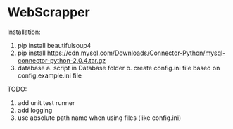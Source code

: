 # WebScrapper

Installation:
 1. pip install beautifulsoup4
 2. pip install https://cdn.mysql.com/Downloads/Connector-Python/mysql-connector-python-2.0.4.tar.gz
 3. database
    a. script in Database folder
    b. create config.ini file based on config.example.ini file


TODO:
1. add unit test runner
2. add logging
3. use absolute path name when using files (like config.ini)